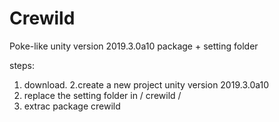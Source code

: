# Crewild
Poke-like
unity version 2019.3.0a10
package + setting folder

steps:
1. download.
2.create a new project unity version 2019.3.0a10
3. replace the setting folder in / crewild /
4. extrac package crewild
